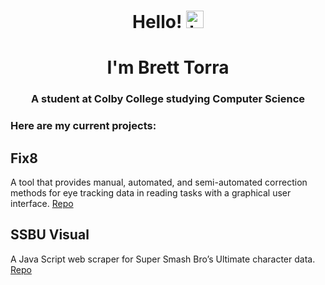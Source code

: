<h1 align="center">Hello! <img src="https://user-images.githubusercontent.com/107492267/198205789-8c952dec-9927-40b9-9503-e2fad947524f.png" width="28px" height="28px" alt="hi"></h1>
<h1 align="center">I'm Brett Torra</h1>
<h3 align="center">A student at Colby College studying Computer Science</h3>

### Here are my current projects:

## Fix8
A tool that provides manual, automated, and semi-automated correction methods for eye tracking data in reading tasks with a graphical user interface. [Repo](https://github.com/nalmadi/fix8)

## SSBU Visual
A Java Script web scraper for Super Smash Bro’s Ultimate character data. [Repo](https://github.com/brettmt13/Smash-Ultimate-Scraper)

